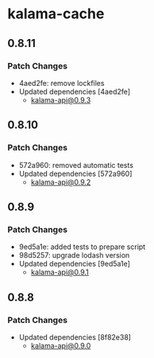 # kalama-cache

## 0.8.11

### Patch Changes

- 4aed2fe: remove lockfiles
- Updated dependencies [4aed2fe]
  - kalama-api@0.9.3

## 0.8.10

### Patch Changes

- 572a960: removed automatic tests
- Updated dependencies [572a960]
  - kalama-api@0.9.2

## 0.8.9

### Patch Changes

- 9ed5a1e: added tests to prepare script
- 98d5257: upgrade lodash version
- Updated dependencies [9ed5a1e]
  - kalama-api@0.9.1

## 0.8.8

### Patch Changes

- Updated dependencies [8f82e38]
  - kalama-api@0.9.0
